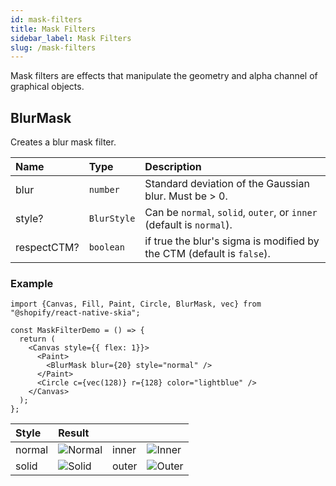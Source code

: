 ```yaml
---
id: mask-filters
title: Mask Filters
sidebar_label: Mask Filters
slug: /mask-filters
---
```


Mask filters are effects that manipulate the geometry and alpha channel of graphical objects. 

## BlurMask

Creates a blur mask filter.

| Name        | Type        |  Description                                          |
|:------------|:------------|:------------------------------------------------------|
| blur        | `number`    | Standard deviation of the Gaussian blur. Must be > 0. |
| style?      | `BlurStyle` | Can be `normal`, `solid`, `outer`, or `inner` (default is `normal`).        |
| respectCTM? | `boolean`   | if true the blur's sigma is modified by the CTM (default is `false`).      |

### Example

```tsx twoslash
import {Canvas, Fill, Paint, Circle, BlurMask, vec} from "@shopify/react-native-skia";

const MaskFilterDemo = () => {
  return (
    <Canvas style={{ flex: 1}}>
      <Paint>
        <BlurMask blur={20} style="normal" />
      </Paint>
      <Circle c={vec(128)} r={128} color="lightblue" />
    </Canvas>
  );
};
```

| Style  |  Result                           |       |                                  |
|:-------|:----------------------------------|:----- |:---------------------------------|
| normal | ![Normal](assets/mask-filters/blur-normal.png) | inner | ![Inner](assets/mask-filters/blur-inner.png)  |
| solid  | ![Solid](assets/mask-filters/blur-solid.png)   | outer | ![Outer](assets/mask-filters/blur-outer.png)  |

